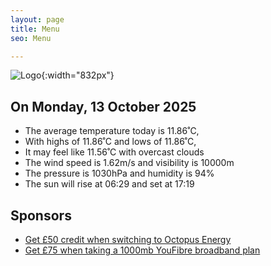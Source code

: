 ```yaml
---
layout: page
title: Menu
seo: Menu

---
```


![Logo](/images/logo.jpg){:width="832px"}

<!-- weather_marker starts -->
## On Monday, 13 October 2025

- The average temperature today is 11.86˚C,
- With highs of 11.86˚C and lows of 11.86˚C,
- It may feel like 11.56˚C with overcast clouds
- The wind speed is 1.62m/s and visibility is 10000m
- The pressure is 1030hPa and humidity is 94%
- The sun will rise at 06:29 and set at 17:19

<!-- weather_marker ends -->

## Sponsors

- [Get £50 credit when switching to Octopus Energy](https://bit.ly/3oD1nnS)
- [Get £75 when taking a 1000mb YouFibre broadband plan](https://aklam.io/91zWhU?)
